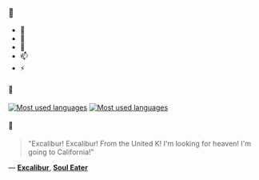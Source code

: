### 👋

- 🔭
- 🌱
- 💬
- 📫
- ⚡

#### 🧏

[![Most used languages](https://github-readme-stats-aynah.vercel.app/api/top-langs/?username=aynh&theme=solarized-dark&langs_count=6&layout=compact&hide_title=true)](https://github.com/anuraghazra/github-readme-stats#gh-dark-mode-only)
[![Most used languages](https://github-readme-stats-aynah.vercel.app/api/top-langs/?username=aynh&theme=solarized-light&langs_count=6&layout=compact&hide_title=true)](https://github.com/anuraghazra/github-readme-stats#gh-light-mode-only)

#### 💬

> "Excalibur! Excalibur! From the United K! I'm looking for heaven! I'm going to California!"

&mdash; [**Excalibur**](https://myanimelist.net/character.php?q=Excalibur&cat=character), [**Soul Eater**](https://myanimelist.net/search/all?q=Soul%20Eater&cat=all)
